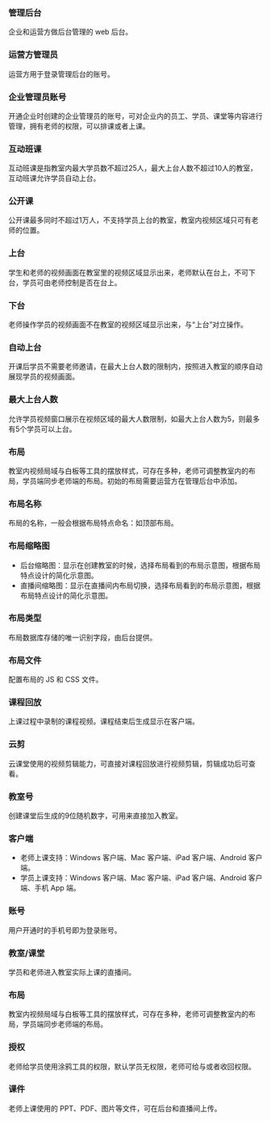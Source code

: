 ### 管理后台 
企业和运营方做后台管理的 web 后台。

### 运营方管理员 
运营方用于登录管理后台的账号。

### 企业管理员账号 
开通企业时创建的企业管理员的账号，可对企业内的员工、学员、课堂等内容进行管理，拥有老师的权限，可以排课或者上课。

### 互动班课 
互动班课是指教室内最大学员数不超过25人，最大上台人数不超过10人的教室，互动班课允许学员自动上台。

### 公开课 
公开课最多同时不超过1万人，不支持学员上台的教室，教室内视频区域只可有老师的位置。

### 上台 
学生和老师的视频画面在教室里的视频区域显示出来，老师默认在台上，不可下台，学员可由老师控制是否在台上。

### 下台 
老师操作学员的视频画面不在教室的视频区域显示出来，与“上台”对立操作。

### 自动上台 
开课后学员不需要老师邀请，在最大上台人数的限制内，按照进入教室的顺序自动展现学员的视频画面。

### 最大上台人数 
允许学员视频窗口展示在视频区域的最大人数限制，如最大上台人数为5，则最多有5个学员可以上台。

### 布局 
教室内视频局域与白板等工具的摆放样式，可存在多种，老师可调整教室内的布局，学员端同步老师端的布局。初始的布局需要运营方在管理后台中添加。

### 布局名称 
布局的名称，一般会根据布局特点命名：如顶部布局。

### 布局缩略图 
- 后台缩略图：显示在创建教室的时候，选择布局看到的布局示意图，根据布局特点设计的简化示意图。
- 直播间缩略图：显示在直播间内布局切换，选择布局看到的布局示意图，根据布局特点设计的简化示意图。

### 布局类型
布局数据库存储的唯一识别字段，由后台提供。

### 布局文件
配置布局的 JS 和 CSS 文件。

### 课程回放 
上课过程中录制的课程视频。课程结束后生成显示在客户端。

### 云剪 
云课堂使用的视频剪辑能力，可直接对课程回放进行视频剪辑，剪辑成功后可查看。

### 教室号 
创建课堂后生成的9位随机数字，可用来直接加入教室。

### 客户端 
- 老师上课支持：Windows 客户端、Mac 客户端、iPad 客户端、Android 客户端。 
- 学员上课支持：Windows 客户端、Mac 客户端、iPad 客户端、Android 客户端、手机 App 端。

### 账号 
用户开通时的手机号即为登录账号。

### 教室/课堂 
学员和老师进入教室实际上课的直播间。

### 布局 
教室内视频局域与白板等工具的摆放样式，可存在多种，老师可调整教室内的布局，学员端同步老师端的布局。

### 授权 
老师给学员使用涂鸦工具的权限，默认学员无权限，老师可给与或者收回权限。

### 课件 
老师上课使用的 PPT、PDF、图片等文件，可在后台和直播间上传。
